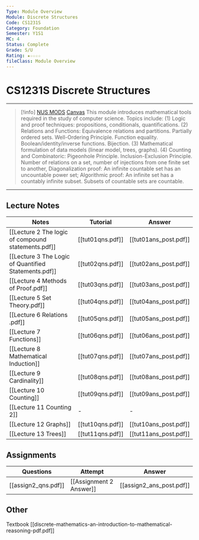 ```yaml
---
Type: Module Overview
Module: Discrete Structures
Code: CS1231S 
Category: Foundation
Semester: Y1S1
MC: 4
Status: Complete
Grade: S/U
Rating: ★☆☆☆☆
fileClass: Module Overview
---
```

# CS1231S Discrete Structures 
---

>[!info] [NUS MODS](https://nusmods.com/modules/CS1231S/discrete-structures) [Canvas](https://canvas.nus.edu.sg/courses/24632/modules)
This module introduces mathematical tools required in the study of computer science. Topics include: (1) Logic and proof techniques: propositions, conditionals, quantifications. (2) Relations and Functions: Equivalence relations and partitions. Partially ordered sets. Well-Ordering Principle. Function equality. Boolean/identity/inverse functions. Bijection. (3) Mathematical formulation of data models (linear model, trees, graphs). (4) Counting and Combinatoric: Pigeonhole Principle. Inclusion-Exclusion Principle. Number of relations on a set, number of injections from one finite set to another, Diagonalization proof: An infinite countable set has an uncountable power set; Algorithmic proof: An infinite set has a countably infinite subset. Subsets of countable sets are countable.

---

## Lecture Notes

| Notes                                                | Tutorial         | Answer                |
| ---------------------------------------------------- | ---------------- | --------------------- |
| [[Lecture 2 The logic of compound statements.pdf]]   | [[tut01qns.pdf]] | [[tut01ans_post.pdf]] |
| [[Lecture 3 The Logic of Quantified Statements.pdf]] | [[tut02qns.pdf]] | [[tut02ans_post.pdf]] |
| [[Lecture 4 Methods of Proof.pdf]]                   | [[tut03qns.pdf]] | [[tut03ans_post.pdf]] |
| [[Lecture 5 Set Theory.pdf]]                         | [[tut04qns.pdf]] | [[tut04ans_post.pdf]] |
| [[Lecture 6 Relations .pdf]]                         | [[tut05qns.pdf]] | [[tut05ans_post.pdf]] |
| [[Lecture 7 Functions]]                              | [[tut06qns.pdf]] | [[tut06ans_post.pdf]] |
| [[Lecture 8 Mathematical Induction]]                 | [[tut07qns.pdf]] | [[tut07ans_post.pdf]] |
| [[Lecture 9 Cardinality]]                            | [[tut08qns.pdf]] | [[tut08ans_post.pdf]] |
| [[Lecture 10 Counting]]                              | [[tut09qns.pdf]] | [[tut09ans_post.pdf]] |
| [[Lecture 11 Counting 2]]                            | -            | -                 |
| [[Lecture 12 Graphs]]                                | [[tut10qns.pdf]] | [[tut10ans_post.pdf]] |
| [[Lecture 13 Trees]]                                 | [[tut11qns.pdf]] | [[tut11ans_post.pdf]] |

## Assignments
| Questions           | Attempt                 | Answer |
| ------------------- | ----------------------- | ------ |
| [[assign2_qns.pdf]] | [[Assignment 2 Answer]] | [[assign2_ans_post.pdf]]     |


## Other

Textbook [[discrete-mathematics-an-introduction-to-mathematical-reasoning-pdf.pdf]]

